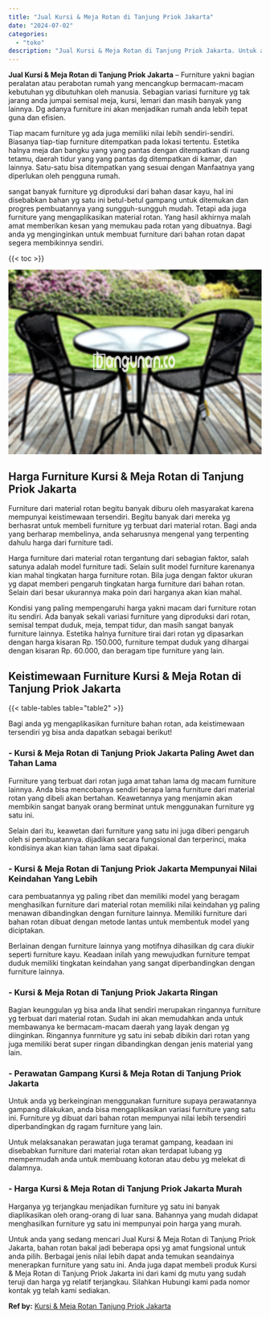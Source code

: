 ```yaml
---
title: "Jual Kursi & Meja Rotan di Tanjung Priok Jakarta"
date: "2024-07-02"
categories: 
  - "toko"
description: "Jual Kursi & Meja Rotan di Tanjung Priok Jakarta. Untuk anda yang sedang mencari Jual Kursi & Meja Rotan di Tanjung Priok Jakarta, bahan rotan bakal jadi beb..."
---
```


**Jual Kursi & Meja Rotan di Tanjung Priok Jakarta** – Furniture yakni bagian peralatan atau perabotan rumah yang mencangkup bermacam-macam kebutuhan yg dibutuhkan oleh manusia. Sebagian variasi furniture yg tak jarang anda jumpai semisal meja, kursi, lemari dan masih banyak yang lainnya. Dg adanya furniture ini akan menjadikan rumah anda lebih tepat guna dan efisien.

Tiap macam furniture yg ada juga memiliki nilai lebih sendiri-sendiri. Biasanya tiap-tiap furniture ditempatkan pada lokasi tertentu. Estetika halnya meja dan bangku yang yang pantas dengan ditempatkan di ruang tetamu, daerah tidur yang yang pantas dg ditempatkan di kamar, dan lainnya. Satu-satu bisa ditempatkan yang sesuai dengan Manfaatnya yang diperlukan oleh pengguna rumah.

sangat banyak furniture yg diproduksi dari bahan dasar kayu, hal ini disebabkan bahan yg satu ini betul-betul gampang untuk ditemukan dan progres pembuatannya yang sungguh-sungguh mudah. Tetapi ada juga furniture yang mengaplikasikan material rotan. Yang hasil akhirnya malah amat memberikan kesan yang memukau pada rotan yang dibuatnya. Bagi anda yg menginginkan untuk membuat furniture dari bahan rotan dapat segera membikinnya sendiri.

{{< toc >}}

![Jual Kursi & Meja Rotan di Tanjung Priok Jakarta](/images/kursi-meja-rotan-murah36.png)

## Harga Furniture Kursi & Meja Rotan di Tanjung Priok Jakarta

Furniture dari material rotan begitu banyak diburu oleh masyarakat karena mempunyai keistimewaan tersendiri. Begitu banyak dari mereka yg berhasrat untuk membeli furniture yg terbuat dari material rotan. Bagi anda yang berharap membelinya, anda seharusnya mengenal yang terpenting dahulu harga dari furniture tadi.

Harga furniture dari material rotan tergantung dari sebagian faktor, salah satunya adalah model furniture tadi. Selain sulit model furniture karenanya kian mahal tingkatan harga furniture rotan. Bila juga dengan faktor ukuran yg dapat memberi pengaruh tingkatan harga furniture dari bahan rotan. Selain dari besar ukurannya maka poin dari harganya akan kian mahal.

Kondisi yang paling mempengaruhi harga yakni macam dari furniture rotan itu sendiri. Ada banyak sekali variasi furniture yang diproduksi dari rotan, semisal tempat duduk, meja, tempat tidur, dan masih sangat banyak furniture lainnya. Estetika halnya furniture tirai dari rotan yg dipasarkan dengan harga kisaran Rp. 150.000, furniture tempat duduk yang dihargai dengan kisaran Rp. 60.000, dan beragam tipe furniture yang lain.

## Keistimewaan Furniture Kursi & Meja Rotan di Tanjung Priok Jakarta

{{< table-tables table="table2" >}}

Bagi anda yg mengaplikasikan furniture bahan rotan, ada keistimewaan tersendiri yg bisa anda dapatkan sebagai berikut!

### \- Kursi & Meja Rotan di Tanjung Priok Jakarta Paling Awet dan Tahan Lama

Furniture yang terbuat dari rotan juga amat tahan lama dg macam furniture lainnya. Anda bisa mencobanya sendiri berapa lama furniture dari material rotan yang dibeli akan bertahan. Keawetannya yang menjamin akan membikin sangat banyak orang berminat untuk menggunakan furniture yg satu ini.

Selain dari itu, keawetan dari furniture yang satu ini juga diberi pengaruh oleh si pembuatannya. dijadikan secara fungsional dan terperinci, maka kondisinya akan kian tahan lama saat dipakai.

### \- Kursi & Meja Rotan di Tanjung Priok Jakarta Mempunyai Nilai Keindahan Yang Lebih

cara pembuatannya yg paling ribet dan memiliki model yang beragam menghasilkan furniture dari material rotan memiliki nilai keindahan yg paling menawan dibandingkan dengan furniture lainnya. Memiliki furniture dari bahan rotan dibuat dengan metode lantas untuk membentuk model yang diciptakan.

Berlainan dengan furniture lainnya yang motifnya dihasilkan dg cara diukir seperti furniture kayu. Keadaan inilah yang mewujudkan furniture tempat duduk memiliki tingkatan keindahan yang sangat diperbandingkan dengan furniture lainnya.

### \- Kursi & Meja Rotan di Tanjung Priok Jakarta Ringan

Bagian keunggulan yg bisa anda lihat sendiri merupakan ringannya furniture yg terbuat dari material rotan. Sudah ini akan memudahkan anda untuk membawanya ke bermacam-macam daerah yang layak dengan yg diinginkan. Ringannya funrniture yg satu ini sebab dibikin dari rotan yang juga memiliki berat super ringan dibandingkan dengan jenis material yang lain.

### \- Perawatan Gampang Kursi & Meja Rotan di Tanjung Priok Jakarta

Untuk anda yg berkeinginan menggunakan furniture supaya perawatannya gampang dilakukan, anda bisa mengaplikasikan variasi furniture yang satu ini. Furniture yg dibuat dari bahan rotan mempunyai nilai lebih tersendiri diperbandingkan dg ragam furniture yang lain.

Untuk melaksanakan perawatan juga teramat gampang, keadaan ini disebabkan furniture dari material rotan akan terdapat lubang yg mempermudah anda untuk membuang kotoran atau debu yg melekat di dalamnya.

### \- Harga Kursi & Meja Rotan di Tanjung Priok Jakarta Murah

Harganya yg terjangkau menjadikan furniture yg satu ini banyak diaplikasikan oleh orang-orang di luar sana. Bahannya yang mudah didapat menghasilkan furniture yg satu ini mempunyai poin harga yang murah.

Untuk anda yang sedang mencari Jual Kursi & Meja Rotan di Tanjung Priok Jakarta, bahan rotan bakal jadi beberapa opsi yg amat fungsional untuk anda pilih. Berbagai jenis nilai lebih dapat anda temukan seandainya menerapkan furniture yang satu ini. Anda juga dapat membeli produk Kursi & Meja Rotan di Tanjung Priok Jakarta ini dari kami dg mutu yang sudah teruji dan harga yg relatif terjangkau. Silahkan Hubungi kami pada nomor kontak yg telah kami sediakan.

**Ref by:** [Kursi & Meja Rotan Tanjung Priok Jakarta](https://id.wikipedia.org/wiki/Kursi)
